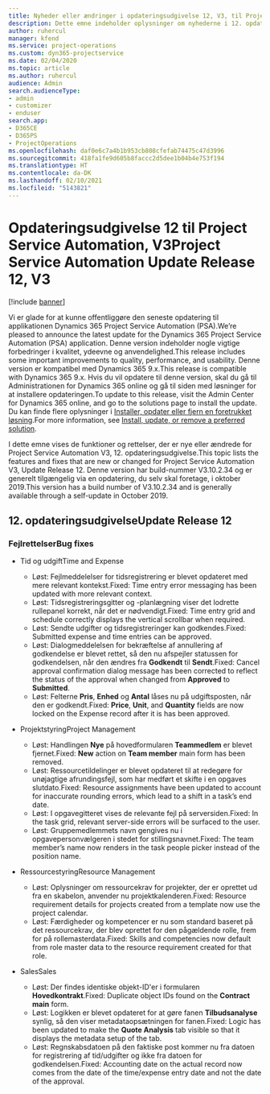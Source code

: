 ```yaml
---
title: Nyheder eller ændringer i opdateringsudgivelse 12, V3, til Project Service Automation
description: Dette emne indeholder oplysninger om nyhederne i 12. opdateringsudgivelse til Project Service Automation, V3.
author: ruhercul
manager: kfend
ms.service: project-operations
ms.custom: dyn365-projectservice
ms.date: 02/04/2020
ms.topic: article
ms.author: ruhercul
audience: Admin
search.audienceType:
- admin
- customizer
- enduser
search.app:
- D365CE
- D365PS
- ProjectOperations
ms.openlocfilehash: daf0e6c7a4b1b953cb808cfefab74475c47d3996
ms.sourcegitcommit: 418fa1fe9d605b8faccc2d5dee1b04b4e753f194
ms.translationtype: HT
ms.contentlocale: da-DK
ms.lasthandoff: 02/10/2021
ms.locfileid: "5143821"
---
```

# <a name="project-service-automation-update-release-12-v3"></a><span data-ttu-id="71d71-103">Opdateringsudgivelse 12 til Project Service Automation, V3</span><span class="sxs-lookup"><span data-stu-id="71d71-103">Project Service Automation Update Release 12, V3</span></span>

[!include [banner](../includes/psa-now-project-operations.md)]

<span data-ttu-id="71d71-104">Vi er glade for at kunne offentliggøre den seneste opdatering til applikationen Dynamics 365 Project Service Automation (PSA).</span><span class="sxs-lookup"><span data-stu-id="71d71-104">We’re pleased to announce the latest update for the Dynamics 365 Project Service Automation (PSA) application.</span></span> <span data-ttu-id="71d71-105">Denne version indeholder nogle vigtige forbedringer i kvalitet, ydeevne og anvendelighed.</span><span class="sxs-lookup"><span data-stu-id="71d71-105">This release includes some important improvements to quality, performance, and usability.</span></span> <span data-ttu-id="71d71-106">Denne version er kompatibel med Dynamics 365 9.x.</span><span class="sxs-lookup"><span data-stu-id="71d71-106">This release is compatible with Dynamics 365 9.x.</span></span> <span data-ttu-id="71d71-107">Hvis du vil opdatere til denne version, skal du gå til Administrationen for Dynamics 365 online og gå til siden med løsninger for at installere opdateringen.</span><span class="sxs-lookup"><span data-stu-id="71d71-107">To update to this release, visit the Admin Center for Dynamics 365 online, and go to the solutions page to install the update.</span></span> <span data-ttu-id="71d71-108">Du kan finde flere oplysninger i [Installer, opdater eller fjern en foretrukket løsning](https://docs.microsoft.com/power-platform/admin/install-remove-preferred-solution).</span><span class="sxs-lookup"><span data-stu-id="71d71-108">For more information, see [Install, update, or remove a preferred solution](https://docs.microsoft.com/power-platform/admin/install-remove-preferred-solution).</span></span>

<span data-ttu-id="71d71-109">I dette emne vises de funktioner og rettelser, der er nye eller ændrede for Project Service Automation V3, 12. opdateringsudgivelse.</span><span class="sxs-lookup"><span data-stu-id="71d71-109">This topic lists the features and fixes that are new or changed for Project Service Automation V3, Update Release 12.</span></span> <span data-ttu-id="71d71-110">Denne version har build-nummer V3.10.2.34 og er generelt tilgængelig via en opdatering, du selv skal foretage, i oktober 2019.</span><span class="sxs-lookup"><span data-stu-id="71d71-110">This version has a build number of V3.10.2.34 and is generally available through a self-update in October 2019.</span></span>

## <a name="update-release-12"></a><span data-ttu-id="71d71-111">12. opdateringsudgivelse</span><span class="sxs-lookup"><span data-stu-id="71d71-111">Update Release 12</span></span>

### <a name="bug-fixes"></a><span data-ttu-id="71d71-112">Fejlrettelser</span><span class="sxs-lookup"><span data-stu-id="71d71-112">Bug fixes</span></span>

- <span data-ttu-id="71d71-113">Tid og udgift</span><span class="sxs-lookup"><span data-stu-id="71d71-113">Time and Expense</span></span>

    - <span data-ttu-id="71d71-114">Løst: Fejlmeddelelser for tidsregistrering er blevet opdateret med mere relevant kontekst.</span><span class="sxs-lookup"><span data-stu-id="71d71-114">Fixed: Time entry error messaging has been updated with more relevant context.</span></span>
    - <span data-ttu-id="71d71-115">Løst: Tidsregistreringsgitter og -planlægning viser det lodrette rullepanel korrekt, når det er nødvendigt.</span><span class="sxs-lookup"><span data-stu-id="71d71-115">Fixed: Time entry grid and schedule correctly displays the vertical scrollbar when required.</span></span>
    - <span data-ttu-id="71d71-116">Løst: Sendte udgifter og tidsregistreringer kan godkendes.</span><span class="sxs-lookup"><span data-stu-id="71d71-116">Fixed: Submitted expense and time entries can be approved.</span></span>
    - <span data-ttu-id="71d71-117">Løst: Dialogmeddelelsen for bekræftelse af annullering af godkendelse er blevet rettet, så den nu afspejler statussen for godkendelsen, når den ændres fra **Godkendt** til **Sendt**.</span><span class="sxs-lookup"><span data-stu-id="71d71-117">Fixed: Cancel approval confirmation dialog message has been corrected to reflect the status of the approval when changed from **Approved** to **Submitted**.</span></span>
    - <span data-ttu-id="71d71-118">Løst: Felterne **Pris**, **Enhed** og **Antal** låses nu på udgiftsposten, når den er godkendt.</span><span class="sxs-lookup"><span data-stu-id="71d71-118">Fixed: **Price**, **Unit**, and **Quantity** fields are now locked on the Expense record after it is has been approved.</span></span>

- <span data-ttu-id="71d71-119">Projektstyring</span><span class="sxs-lookup"><span data-stu-id="71d71-119">Project Management</span></span>

    - <span data-ttu-id="71d71-120">Løst: Handlingen **Nye** på hovedformularen **Teammedlem** er blevet fjernet.</span><span class="sxs-lookup"><span data-stu-id="71d71-120">Fixed: **New** action on **Team member** main form has been removed.</span></span>
    - <span data-ttu-id="71d71-121">Løst: Ressourcetildelinger er blevet opdateret til at redegøre for unøjagtige afrundingsfejl, som har medført et skifte i en opgaves slutdato.</span><span class="sxs-lookup"><span data-stu-id="71d71-121">Fixed: Resource assignments have been updated to account for inaccurate rounding errors, which lead to a shift in a task’s end date.</span></span>
    - <span data-ttu-id="71d71-122">Løst: I opgavegitteret vises de relevante fejl på serversiden.</span><span class="sxs-lookup"><span data-stu-id="71d71-122">Fixed: In the task grid, relevant server-side errors will be surfaced to the user.</span></span>
    - <span data-ttu-id="71d71-123">Løst: Gruppemedlemmets navn gengives nu i opgavepersonvælgeren i stedet for stillingsnavnet.</span><span class="sxs-lookup"><span data-stu-id="71d71-123">Fixed: The team member’s name now renders in the task people picker instead of the position name.</span></span>

- <span data-ttu-id="71d71-124">Ressourcestyring</span><span class="sxs-lookup"><span data-stu-id="71d71-124">Resource Management</span></span>

    - <span data-ttu-id="71d71-125">Løst: Oplysninger om ressourcekrav for projekter, der er oprettet ud fra en skabelon, anvender nu projektkalenderen.</span><span class="sxs-lookup"><span data-stu-id="71d71-125">Fixed: Resource requirement details for projects created from a template now use the project calendar.</span></span>
    - <span data-ttu-id="71d71-126">Løst: Færdigheder og kompetencer er nu som standard baseret på det ressourcekrav, der blev oprettet for den pågældende rolle, frem for på rollemasterdata.</span><span class="sxs-lookup"><span data-stu-id="71d71-126">Fixed: Skills and competencies now default from role master data to the resource requirement created for that role.</span></span>

- <span data-ttu-id="71d71-127">Sales</span><span class="sxs-lookup"><span data-stu-id="71d71-127">Sales</span></span>

    - <span data-ttu-id="71d71-128">Løst: Der findes identiske objekt-ID'er i formularen **Hovedkontrakt**.</span><span class="sxs-lookup"><span data-stu-id="71d71-128">Fixed: Duplicate object IDs found on the **Contract main** form.</span></span>
    - <span data-ttu-id="71d71-129">Løst: Logikken er blevet opdateret for at gøre fanen **Tilbudsanalyse** synlig, så den viser metadataopsætningen for fanen.</span><span class="sxs-lookup"><span data-stu-id="71d71-129">Fixed: Logic has been updated to make the **Quote Analysis** tab visible so that it displays the metadata setup of the tab.</span></span>
    - <span data-ttu-id="71d71-130">Løst: Regnskabsdatoen på den faktiske post kommer nu fra datoen for registrering af tid/udgifter og ikke fra datoen for godkendelsen.</span><span class="sxs-lookup"><span data-stu-id="71d71-130">Fixed: Accounting date on the actual record now comes from the date of the time/expense entry date and not the date of the approval.</span></span>
